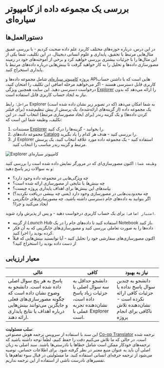 <!--
CO_OP_TRANSLATOR_METADATA:
{
  "original_hash": "d1e05715f9d97de6c4f1fb0c5a4702c0",
  "translation_date": "2025-08-24T00:19:29+00:00",
  "source_file": "6-Data-Science-In-Wild/20-Real-World-Examples/assignment.md",
  "language_code": "fa"
}
-->
# بررسی یک مجموعه داده از کامپیوتر سیاره‌ای

## دستورالعمل‌ها

در این درس، درباره حوزه‌های مختلف کاربرد علم داده صحبت کردیم - با بررسی عمیق مثال‌هایی مرتبط با تحقیق، پایداری و علوم انسانی دیجیتال. در این تکلیف، شما یکی از این مثال‌ها را با جزئیات بیشتری بررسی خواهید کرد و برخی از آموخته‌های خود در زمینه مصورسازی داده‌ها و تحلیل را به کار خواهید گرفت تا بینش‌هایی درباره داده‌های مرتبط با پایداری استخراج کنید.

پروژه [کامپیوتر سیاره‌ای](https://planetarycomputer.microsoft.com/) شامل مجموعه داده‌ها و APIهایی است که با داشتن حساب کاربری قابل دسترسی هستند - اگر می‌خواهید مرحله اضافی این تکلیف را امتحان کنید، درخواست دسترسی دهید. این سایت همچنین ویژگی [Explorer](https://planetarycomputer.microsoft.com/explore) را ارائه می‌دهد که بدون نیاز به ایجاد حساب کاربری قابل استفاده است.

`مراحل:`
رابط Explorer (که در تصویر زیر نشان داده شده است) به شما امکان می‌دهد یک مجموعه داده (از گزینه‌های ارائه‌شده)، یک پرسش از پیش تنظیم‌شده (برای فیلتر کردن داده‌ها) و یک گزینه رندر (برای ایجاد مصورسازی مرتبط) انتخاب کنید. در این تکلیف، وظیفه شما این است که:

 1. مستندات [Explorer](https://planetarycomputer.microsoft.com/docs/overview/explorer/) را بخوانید - گزینه‌ها را درک کنید.
 2. مجموعه داده‌های [Catalog](https://planetarycomputer.microsoft.com/catalog) را بررسی کنید - هدف هر کدام را یاد بگیرید.
 3. از Explorer استفاده کنید - یک مجموعه داده مورد علاقه انتخاب کنید، یک پرسش مرتبط و گزینه رندر مناسب را انتخاب کنید.

![Explorer کامپیوتر سیاره‌ای](../../../../6-Data-Science-In-Wild/20-Real-World-Examples/images/planetary-computer-explorer.png)

`وظیفه شما:`
اکنون مصورسازی‌ای که در مرورگر نمایش داده شده است را بررسی کنید و به سوالات زیر پاسخ دهید:
 * چه _ویژگی‌هایی_ در مجموعه داده وجود دارد؟
 * چه _بینش‌ها_ یا نتایجی از مصورسازی ارائه شده است؟
 * _پیامدهای_ این بینش‌ها برای اهداف پایداری پروژه چیست؟
 * چه _محدودیت‌هایی_ در مصورسازی وجود دارد (یعنی چه بینشی دریافت نکردید؟)
 * اگر بتوانید به داده‌های خام دسترسی داشته باشید، چه _مصورسازی‌های جایگزینی_ ایجاد می‌کنید و چرا؟

`امتیاز اضافی:`
برای یک حساب کاربری درخواست دهید - و پس از پذیرش وارد شوید.
 * از گزینه _Launch Hub_ استفاده کنید تا داده‌های خام را در یک Notebook باز کنید.
 * داده‌ها را به صورت تعاملی بررسی کنید و مصورسازی‌های جایگزینی که به آن فکر کرده بودید را اجرا کنید.
 * اکنون مصورسازی‌های سفارشی خود را تحلیل کنید - آیا توانستید بینش‌هایی که قبلاً از دست داده بودید را استخراج کنید؟

## معیار ارزیابی

عالی | کافی | نیاز به بهبود
--- | --- | -- |
پاسخ به هر پنج سوال اصلی داده شده است. دانشجو به وضوح نشان داده است که چگونه مصورسازی‌های فعلی و جایگزین می‌توانند بینش‌هایی درباره اهداف یا نتایج پایداری ارائه دهند.| دانشجو حداقل به سه سوال اصلی با جزئیات زیاد پاسخ داده است، نشان‌دهنده تجربه عملی با Explorer است.| دانشجو به چندین سوال پاسخ نداده یا جزئیات کافی ارائه نکرده است - نشان‌دهنده تلاش ناکافی برای انجام پروژه |

**سلب مسئولیت**:  
این سند با استفاده از سرویس ترجمه هوش مصنوعی [Co-op Translator](https://github.com/Azure/co-op-translator) ترجمه شده است. در حالی که ما تلاش می‌کنیم دقت را حفظ کنیم، لطفاً توجه داشته باشید که ترجمه‌های خودکار ممکن است شامل خطاها یا نادرستی‌ها باشند. سند اصلی به زبان اصلی آن باید به عنوان منبع معتبر در نظر گرفته شود. برای اطلاعات حساس، توصیه می‌شود از ترجمه حرفه‌ای انسانی استفاده کنید. ما مسئولیتی در قبال سوء تفاهم‌ها یا تفسیرهای نادرست ناشی از استفاده از این ترجمه نداریم.